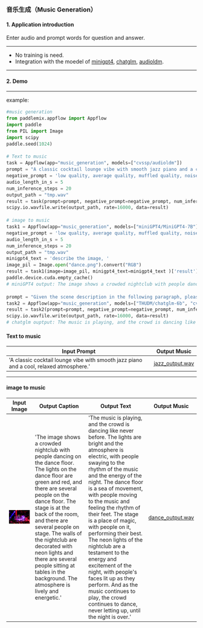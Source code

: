 ### 音乐生成（Music Generation）

#### 1. Application introduction

Enter audio and prompt words for question and answer.

*****
- No training is need.
- Integration with the moedel of [minigpt4](), [chatglm](), [audioldm]().

----

#### 2. Demo
*****
example:

```python
#music generation
from paddlemix.appflow import Appflow
import paddle
from PIL import Image
import scipy
paddle.seed(1024)

# Text to music
task = Appflow(app="music_generation", models=["cvssp/audioldm"])
prompt = "A classic cocktail lounge vibe with smooth jazz piano and a cool, relaxed atmosphere."
negative_prompt = 'low quality, average quality, muffled quality, noise interference, poor and low-grade quality, inaudible quality, low-fidelity quality'  
audio_length_in_s = 5
num_inference_steps = 20
output_path = "tmp.wav"
result = task(prompt=prompt, negative_prompt=negative_prompt, num_inference_steps=num_inference_steps, audio_length_in_s=audio_length_in_s, generator = paddle.Generator().manual_seed(120))['result']
scipy.io.wavfile.write(output_path, rate=16000, data=result)

# image to music
task1 = Appflow(app="music_generation", models=["miniGPT4/MiniGPT4-7B"])
negative_prompt = 'low quality, average quality, muffled quality, noise interference, poor and low-grade quality, inaudible quality, low-fidelity quality'  
audio_length_in_s = 5
num_inference_steps = 20
output_path = "tmp.wav"
minigpt4_text = 'describe the image, '
image_pil = Image.open("dance.png").convert("RGB")
result = task1(image=image_pil, minigpt4_text=minigpt4_text )['result'].split('#')[0]
paddle.device.cuda.empty_cache()
# miniGPT4 output: The image shows a crowded nightclub with people dancing on the dance floor. The lights on the dance floor are green and red, and there are several people on the dance floor. The stage is at the back of the room, and there are several people on stage. The walls of the nightclub are decorated with neon lights and there are several people sitting at tables in the background. The atmosphere is lively and energetic.

prompt = "Given the scene description in the following paragraph, please create a musical style sentence that fits the scene.  Description:{}.".format(result)
task2 = Appflow(app="music_generation", models=["THUDM/chatglm-6b", "cvssp/audioldm"])
result = task2(prompt=prompt, negative_prompt=negative_prompt, num_inference_steps=num_inference_steps, audio_length_in_s=audio_length_in_s, generator = paddle.Generator().manual_seed(120))['result']
scipy.io.wavfile.write(output_path, rate=16000, data=result)
# chatglm ouptput: The music is playing, and the crowd is dancing like never before. The lights are bright and the atmosphere is electric, with people swaying to the rhythm of the music and the energy of the night. The dance floor is a sea of movement, with people moving to the music and feeling the rhythm of their feet. The stage is a place of magic, with people on it, performing their best. The neon lights of the nightclub are a testament to the energy and excitement of the night, with people's faces lit up as they perform. And as the music continues to play, the crowd continues to dance, never letting up, until the night is over. 
```


#### Text to music
|  Input Prompt | Output Music |
| --- | --- |
|'A classic cocktail lounge vibe with smooth jazz piano and a cool, relaxed atmosphere.'| [jazz_output.wav](https://github.com/luyao-cv/file_download/blob/main/assets/jazz_output.wav)

---

#### image to music
|  Input Image | Output Caption | Output Text | Output Music |
| --- | --- |  --- |  --- | 
|![dance.png](https://github.com/luyao-cv/file_download/blob/main/vis_music_generation/dance.png) | 'The image shows a crowded nightclub with people dancing on the dance floor. The lights on the dance floor are green and red, and there are several people on the dance floor. The stage is at the back of the room, and there are several people on stage. The walls of the nightclub are decorated with neon lights and there are several people sitting at tables in the background. The atmosphere is lively and energetic.' | 'The music is playing, and the crowd is dancing like never before. The lights are bright and the atmosphere is electric, with people swaying to the rhythm of the music and the energy of the night. The dance floor is a sea of movement, with people moving to the music and feeling the rhythm of their feet. The stage is a place of magic, with people on it, performing their best. The neon lights of the nightclub are a testament to the energy and excitement of the night, with people's faces lit up as they perform. And as the music continues to play, the crowd continues to dance, never letting up, until the night is over.' | [dance_output.wav](https://github.com/luyao-cv/file_download/blob/main/assets/dance_output.wav)